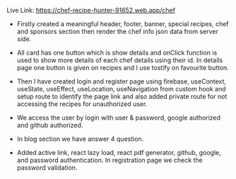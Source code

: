 Live Link: https://chef-recipe-hunter-91652.web.app/chef

*  Firstly created a meaningful header, footer, banner, special recipes, chef and sponsors section then render the chef info json data from server side.

* All card has one button which is show details and onClick function is used to show more details of each chef details using their id. In details page one button is given on recipes and I use tostify on favourite button.

* Then I have created login and register page using firebase, useContext, useState, useEffect, useLocation, useNavigation from custom hook and setup route to identify the page link and also added private route for not accessing the recipes for unauthorized user.

* We access the user by login with user & password, google authorized and github authorized.

* In blog section we have answer 4 question.

* Added active link, react lazy load, react pdf generator, github, google, and password authentication. In registration page we check the password validation.

